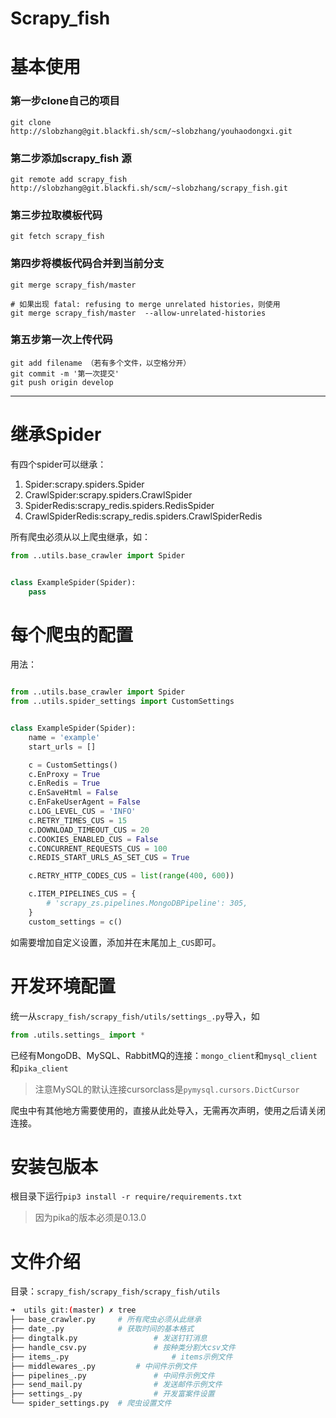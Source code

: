 # Scrapy_fish

# 基本使用

### 第一步clone自己的项目

`git clone http://slobzhang@git.blackfi.sh/scm/~slobzhang/youhaodongxi.git`

### 第二步添加scrapy_fish 源

`git remote add scrapy_fish http://slobzhang@git.blackfi.sh/scm/~slobzhang/scrapy_fish.git`

### 第三步拉取模板代码

`git fetch scrapy_fish`

### 第四步将模板代码合并到当前分支

```
git merge scrapy_fish/master

# 如果出现 fatal: refusing to merge unrelated histories，则使用
git merge scrapy_fish/master  --allow-unrelated-histories
```

### 第五步第一次上传代码

```bush
git add filename （若有多个文件，以空格分开）
git commit -m '第一次提交'
git push origin develop
```

------

# 继承Spider

有四个spider可以继承：

1. Spider:scrapy.spiders.Spider
2. CrawlSpider:scrapy.spiders.CrawlSpider
3. SpiderRedis:scrapy_redis.spiders.RedisSpider
4. CrawlSpiderRedis:scrapy_redis.spiders.CrawlSpiderRedis

所有爬虫必须从以上爬虫继承，如：

```python
from ..utils.base_crawler import Spider


class ExampleSpider(Spider):
    pass
```



# 每个爬虫的配置

用法：

```python

from ..utils.base_crawler import Spider
from ..utils.spider_settings import CustomSettings


class ExampleSpider(Spider):
    name = 'example'
    start_urls = []

    c = CustomSettings()
    c.EnProxy = True
    c.EnRedis = True
    c.EnSaveHtml = False
    c.EnFakeUserAgent = False
    c.LOG_LEVEL_CUS = 'INFO'
    c.RETRY_TIMES_CUS = 15
    c.DOWNLOAD_TIMEOUT_CUS = 20
    c.COOKIES_ENABLED_CUS = False
    c.CONCURRENT_REQUESTS_CUS = 100
    c.REDIS_START_URLS_AS_SET_CUS = True

    c.RETRY_HTTP_CODES_CUS = list(range(400, 600))

    c.ITEM_PIPELINES_CUS = {
        # 'scrapy_zs.pipelines.MongoDBPipeline': 305,
    }
    custom_settings = c()
```

如需要增加自定义设置，添加并在末尾加上`_CUS`即可。



# 开发环境配置

统一从`scrapy_fish/scrapy_fish/utils/settings_.py`导入，如

```python
from .utils.settings_ import *
```

已经有MongoDB、MySQL、RabbitMQ的连接：`mongo_client`和`mysql_client`和`pika_client`

> 注意MySQL的默认连接cursorclass是`pymysql.cursors.DictCursor`

爬虫中有其他地方需要使用的，直接从此处导入，无需再次声明，使用之后请关闭连接。



# 安装包版本

根目录下运行`pip3 install -r require/requirements.txt`

> 因为pika的版本必须是0.13.0

# 文件介绍

目录：`scrapy_fish/scrapy_fish/scrapy_fish/utils`

```bash
➜  utils git:(master) ✗ tree
├── base_crawler.py     # 所有爬虫必须从此继承
├── date_.py            # 获取时间的基本格式
├── dingtalk.py					# 发送钉钉消息
├── handle_csv.py				# 按种类分割大csv文件
├── items_.py						# items示例文件
├── middlewares_.py			# 中间件示例文件
├── pipelines_.py				# 中间件示例文件
├── send_mail.py				# 发送邮件示例文件
├── settings_.py				# 开发富案件设置
└── spider_settings.py	# 爬虫设置文件

```



